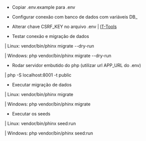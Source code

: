 - Copiar .env.example para .env

- Configurar conexão com banco de dados com variáveis DB_

- Alterar chave CSRF_KEY no arquivo .env | [IT-Tools](https://it-tools.tech/token-generator?length=32)

- Testar conexão e migração de dados

| Linux: vendor/bin/phinx migrate --dry-run

| Windows: php vendor/bin/phinx migrate --dry-run

- Rodar servidor embutido do php (utilizar url APP_URL do .env)

| php -S localhost:8001 -t public

- Executar migração de dados

| Linux: vendor/bin/phinx migrate

| Windows: php vendor/bin/phinx migrate

- Executar os seeds

| Linux: vendor/bin/phinx seed:run

| Windows: php vendor/bin/phinx seed:run
